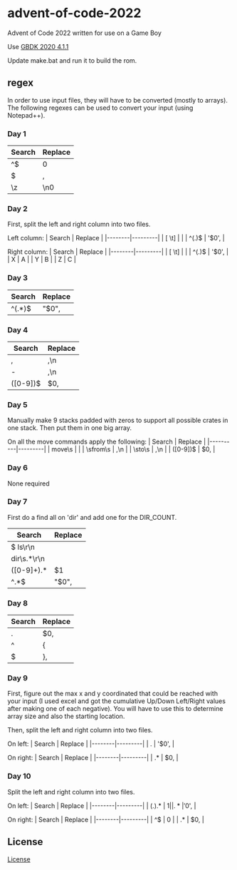# advent-of-code-2022
Advent of Code 2022 written for use on a Game Boy

Use [GBDK 2020 4.1.1](https://github.com/gbdk-2020/gbdk-2020/releases/tag/4.1.1 "GBDK 2020 4.1.1")

Update make.bat and run it to build the rom.

## regex
In order to use input files, they will have to be converted (mostly to arrays).
The following regexes can be used to convert your input (using Notepad++).

### Day 1
| Search | Replace |
|--------|---------|
| ^$     | 0       |
| $      | ,       |
| \z     | \n0     |

### Day 2
First, split the left and right column into two files.

Left column:
| Search | Replace |
|--------|---------|
| [ \t]  |         |
| ^(.)$  | '$0',   |

Right column:
| Search | Replace |
|--------|---------|
| [ \t]  |         |
| ^(.)$  | '$0',   |
| X      | A       |
| Y      | B       |
| Z      | C       |

### Day 3
| Search | Replace |
|--------|---------|
| ^(.*)$ | "$0",   |

### Day 4
| Search   | Replace |
|----------|---------|
| ,        | ,\n     |
| -        | ,\n     |
| ([0-9])$ | $0,     |

### Day 5
Manually make 9 stacks padded with zeros to support all possible crates in one stack. Then put them in one big array.

On all the move commands apply the following:
| Search   | Replace |
|----------|---------|
| move\s   |         |
| \sfrom\s | ,\n     |
| \sto\s   | ,\n     |
| ([0-9])$ | $0,     |

### Day 6
None required

### Day 7
First do a find all on 'dir' and add one for the DIR_COUNT.

| Search   | Replace |
|------------|---------|
| \$ ls\r\n  |         |
| dir\s.*\r\n|         |
| ([0-9]+).* | $1      |
| ^.*$       | "$0",   |

### Day 8

| Search   | Replace |
|----------|---------|
| .        | $0,     |
| ^        | {       |
| $        | },      |

### Day 9
First, figure out the max x and y coordinated that could be reached with your input (I used excel and got the cumulative Up/Down Left/Right values after making one of each negative).
You will have to use this to determine array size and also the starting location.

Then, split the left and right column into two files.

On left:
| Search | Replace |
|--------|---------|
| .      | '$0',   |

On right:
| Search | Replace |
|--------|---------|
| .*     | $0,     |

### Day 10
Split the left and right column into two files.

On left:
| Search | Replace |
|--------|---------|
| (.).*  | $1      |
| .*     | '$0',   |

On right:
| Search | Replace |
|--------|---------|
| ^$     | 0       |
| .*     | $0,     |

## License
[License](../main/LICENSE)